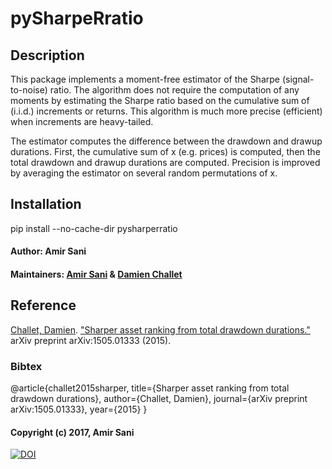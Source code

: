 # pySharpeRratio

## Description
This package implements a moment-free estimator of the Sharpe (signal-to-noise) ratio. The algorithm does not require the computation of any moments by estimating the Sharpe ratio based on the cumulative sum of (i.i.d.) increments or returns. This algorithm is much more precise (efficient) when increments are heavy-tailed.

The estimator computes the difference between the drawdown and drawup durations. First, the cumulative sum of x (e.g. prices) is computed, then the total drawdown and drawup durations are computed. Precision is improved by averaging the estimator on several random permutations of x.

## Installation
pip install --no-cache-dir pysharperratio

#### Author: Amir Sani

#### Maintainers: [Amir Sani](http://amirsani.com) & [Damien Challet](http://fiquant.mas.ecp.fr/people/faculty/damien-challet/)

## Reference
[Challet, Damien](http://fiquant.mas.ecp.fr/people/faculty/damien-challet/). ["Sharper asset ranking from total drawdown durations."](http://arxiv.org/abs/1505.01333) arXiv preprint arXiv:1505.01333 (2015).

### Bibtex
@article{challet2015sharper,
  title={Sharper asset ranking from total drawdown durations},
  author={Challet, Damien},
  journal={arXiv preprint arXiv:1505.01333},
  year={2015}
}

#### Copyright (c) 2017, Amir Sani


[![DOI](https://zenodo.org/badge/DOI/10.5281/zenodo.267937.svg)](https://doi.org/10.5281/zenodo.267937)
